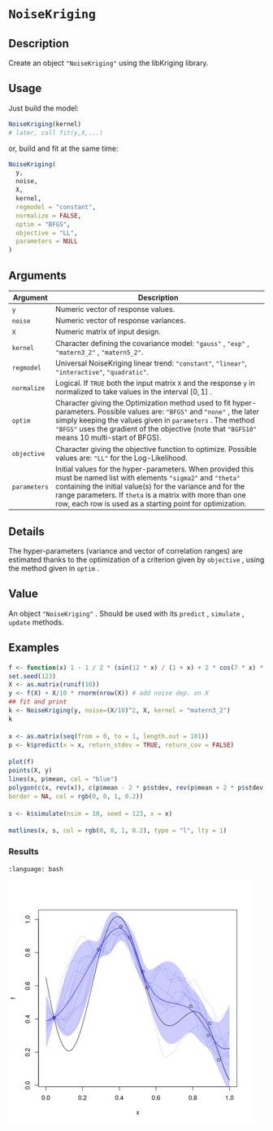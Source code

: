 # `NoiseKriging`


## Description

Create an object `"NoiseKriging"` using
 the libKriging library.


## Usage

Just build the model:
```r
NoiseKriging(kernel)
# later, call fit(y,X,...)
```
or, build and fit at the same time:
```r
NoiseKriging(
  y,
  noise,
  X,
  kernel,
  regmodel = "constant",
  normalize = FALSE,
  optim = "BFGS",
  objective = "LL",
  parameters = NULL
)
```


## Arguments

Argument      |Description
------------- |----------------
`y`     |     Numeric vector of response values.
`noise`     |     Numeric vector of response variances.
`X`     |     Numeric matrix of input design.
`kernel`     |     Character defining the covariance model: `"gauss"` , `"exp"` , `"matern3_2"` , `"matern5_2"`.
`regmodel`     |     Universal NoiseKriging linear trend: `"constant"`, `"linear"`, `"interactive"`, `"quadratic"`.
`normalize`     |     Logical. If `TRUE` both the input matrix `X` and the response `y` in normalized to take values in the interval $[0, 1]$ .
`optim`     |     Character giving the Optimization method used to fit hyper-parameters. Possible values are: `"BFGS"` and `"none"` , the later simply keeping the values given in `parameters` . The method `"BFGS"` uses the gradient of the objective (note that `"BGFS10"` means 10 multi-start of BFGS).
`objective`     |     Character giving the objective function to optimize. Possible values are: `"LL"` for the Log-Likelihood.
`parameters`     |     Initial values for the hyper-parameters. When provided this must be named list with elements `"sigma2"`  and `"theta"` containing the initial value(s) for the variance and for the range parameters. If `theta` is a matrix with more than one row, each row is used as a starting point for optimization.


## Details

The hyper-parameters (variance and vector of correlation ranges)
 are estimated thanks to the optimization of a criterion given by
 `objective` , using the method given in `optim` .


## Value

An object `"NoiseKriging"` . Should be used
 with its `predict` , `simulate` , `update` 
 methods.


## Examples

```r
f <- function(x) 1 - 1 / 2 * (sin(12 * x) / (1 + x) + 2 * cos(7 * x) * x^5 + 0.7)
set.seed(123)
X <- as.matrix(runif(10))
y <- f(X) + X/10 * rnorm(nrow(X)) # add noise dep. on X
## fit and print
k <- NoiseKriging(y, noise=(X/10)^2, X, kernel = "matern3_2")
k

x <- as.matrix(seq(from = 0, to = 1, length.out = 101))
p <- k$predict(x = x, return_stdev = TRUE, return_cov = FALSE)

plot(f)
points(X, y)
lines(x, p$mean, col = "blue")
polygon(c(x, rev(x)), c(p$mean - 2 * p$stdev, rev(p$mean + 2 * p$stdev)),
border = NA, col = rgb(0, 0, 1, 0.2))

s <- k$simulate(nsim = 10, seed = 123, x = x)

matlines(x, s, col = rgb(0, 0, 1, 0.2), type = "l", lty = 1)
```

### Results
```{literalinclude} ../functions/examples/NoiseKriging.md.Rout
:language: bash
```
![](../functions/examples/NoiseKriging.md.png)

